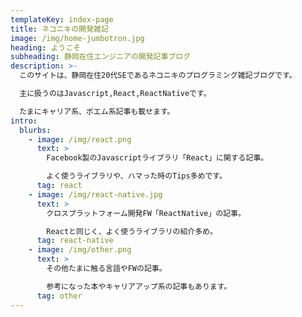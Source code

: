 ```yaml
---
templateKey: index-page
title: ネコニキの開発雑記
image: /img/home-jumbotron.jpg
heading: ようこそ
subheading: 静岡在住エンジニアの開発記事ブログ
description: >-
  このサイトは、静岡在住20代SEであるネコニキのプログラミング雑記ブログです。

  主に扱うのはJavascript,React,ReactNativeです。

  たまにキャリア系、ポエム系記事も載せます。
intro:
  blurbs:
    - image: /img/react.png
      text: >
        Facebook製のJavascriptライブラリ「React」に関する記事。

        よく使うライブラリや、ハマった時のTips多めです。
      tag: react
    - image: /img/react-native.jpg
      text: >
        クロスプラットフォーム開発FW「ReactNative」の記事。

        Reactと同じく、よく使うライブラリの紹介多め。
      tag: react-native
    - image: /img/other.png
      text: >
        その他たまに触る言語やFWの記事。

        参考になった本やキャリアアップ系の記事もあります。
      tag: other
---
```

